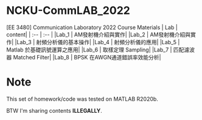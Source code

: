 # NCKU-CommLAB_2022
[EE 3480] Communication Laboratory 2022 Course Materials
| Lab  | content|
| :--  | :-- |
|Lab_1 | AM發射機介紹與實作|
|Lab_2 | AM發射機介紹與實作|
|Lab_3 | 射頻分析儀的基本操作|
|Lab_4 | 射頻分析儀的應用|
|Lab_5 | Matlab 於基礎訊號運算之應用|
|Lab_6 | 取樣定理 Sampling|
|Lab_7 | 匹配濾波器 Matched Filter|
|Lab_8 | BPSK 在AWGN通道錯誤率效能分析|

# Note
This set of homework/code was tested on MATLAB R2020b.

BTW I'm sharing contents **ILLEGALLY**.